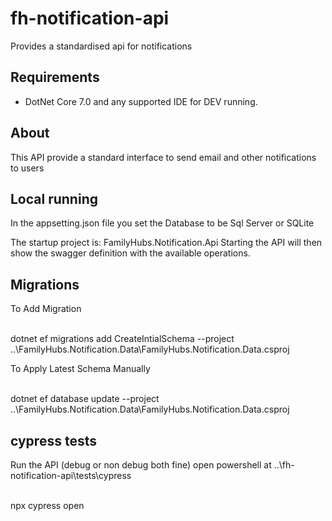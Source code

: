 # fh-notification-api
Provides a standardised api for notifications

## Requirements

* DotNet Core 7.0 and any supported IDE for DEV running.

## About

This API provide a standard interface to send email and other notifications to users

## Local running

In the appsetting.json file you set the Database to be Sql Server or SQLite


The startup project is: FamilyHubs.Notification.Api
Starting the API will then show the swagger definition with the available operations.

## Migrations

To Add Migration

<br />
 dotnet ef migrations add CreateIntialSchema --project ..\FamilyHubs.Notification.Data\FamilyHubs.Notification.Data.csproj
<br />

To Apply Latest Schema Manually

<br />
 dotnet ef database update --project ..\FamilyHubs.Notification.Data\FamilyHubs.Notification.Data.csproj
<br />

## cypress tests
Run the API (debug or non debug both fine)
open powershell at ..\fh-notification-api\tests\cypress

<br />
 npx cypress open 
<br />